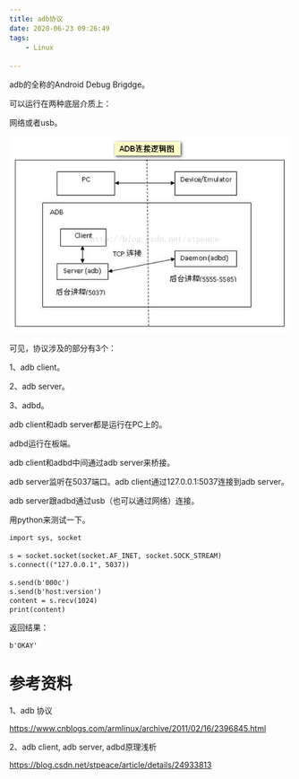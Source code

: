 ```yaml
---
title: adb协议
date: 2020-06-23 09:26:49
tags:
	- Linux

---
```




adb的全称的Android Debug Brigdge。

可以运行在两种底层介质上：

网络或者usb。

![img](../images/random_name/20140503204102031.png)

可见，协议涉及的部分有3个：

1、adb client。

2、adb server。

3、adbd。

adb client和adb server都是运行在PC上的。

adbd运行在板端。

adb client和adbd中间通过adb server来桥接。

adb server监听在5037端口。adb client通过127.0.0.1:5037连接到adb server。

adb server跟adbd通过usb（也可以通过网络）连接。

用python来测试一下。

```
import sys, socket

s = socket.socket(socket.AF_INET, socket.SOCK_STREAM)
s.connect(("127.0.0.1", 5037))

s.send(b'000c')
s.send(b'host:version')
content = s.recv(1024)
print(content)
```

返回结果：

```
b'OKAY'
```



# 参考资料

1、adb 协议

https://www.cnblogs.com/armlinux/archive/2011/02/16/2396845.html

2、adb client, adb server, adbd原理浅析

https://blog.csdn.net/stpeace/article/details/24933813